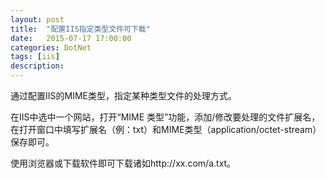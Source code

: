 ```yaml
---
layout: post
title:  "配置IIS指定类型文件可下载"
date:   2015-07-17 17:00:00
categories: DotNet
tags: [iis]
description: 
---
```

通过配置IIS的MIME类型，指定某种类型文件的处理方式。
<!--more-->

在IIS中选中一个网站，打开“MIME 类型”功能，添加/修改要处理的文件扩展名，在打开窗口中填写扩展名（例：txt）和MIME类型（application/octet-stream）保存即可。

使用浏览器或下载软件即可下载诸如http://xx.com/a.txt。